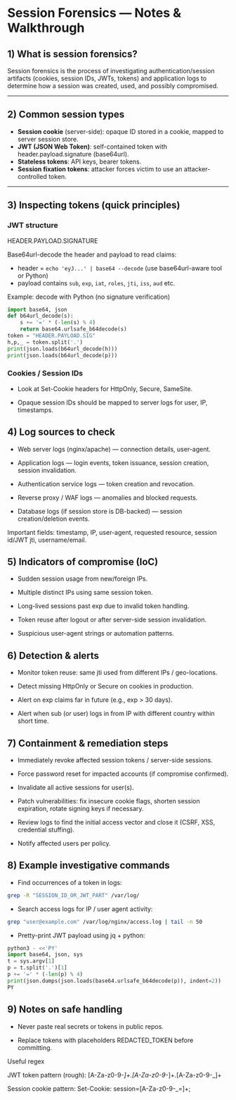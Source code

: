 # Session Forensics — Notes & Walkthrough

## 1) What is session forensics?
Session forensics is the process of investigating authentication/session artifacts (cookies, session IDs, JWTs, tokens) and application logs to determine how a session was created, used, and possibly compromised.

---

## 2) Common session types
- **Session cookie** (server-side): opaque ID stored in a cookie, mapped to server session store.
- **JWT (JSON Web Token)**: self-contained token with header.payload.signature (base64url).
- **Stateless tokens**: API keys, bearer tokens.
- **Session fixation tokens**: attacker forces victim to use an attacker-controlled token.

---

## 3) Inspecting tokens (quick principles)
### JWT structure
HEADER.PAYLOAD.SIGNATURE

Base64url-decode the header and payload to read claims:
- header = `echo 'eyJ...' | base64 --decode` (use base64url-aware tool or Python)
- payload contains `sub`, `exp`, `iat`, `roles`, `jti`, `iss`, `aud` etc.

Example: decode with Python (no signature verification)
```python
import base64, json
def b64url_decode(s):
    s += '=' * (-len(s) % 4)
    return base64.urlsafe_b64decode(s)
token = "HEADER.PAYLOAD.SIG"
h,p,_ = token.split('.')
print(json.loads(b64url_decode(h)))
print(json.loads(b64url_decode(p)))
```
### Cookies / Session IDs

- Look at Set-Cookie headers for HttpOnly, Secure, SameSite.

- Opaque session IDs should be mapped to server logs for user, IP, timestamps.

## 4) Log sources to check

- Web server logs (nginx/apache) — connection details, user-agent.

- Application logs — login events, token issuance, session creation, session invalidation.

- Authentication service logs — token creation and revocation.

- Reverse proxy / WAF logs — anomalies and blocked requests.

- Database logs (if session store is DB-backed) — session creation/deletion events.

Important fields: timestamp, IP, user-agent, requested resource, session id/JWT jti, username/email.

## 5) Indicators of compromise (IoC)

- Sudden session usage from new/foreign IPs.

- Multiple distinct IPs using same session token.

- Long-lived sessions past exp due to invalid token handling.

- Token reuse after logout or after server-side session invalidation.

- Suspicious user-agent strings or automation patterns.

## 6) Detection & alerts

- Monitor token reuse: same jti used from different IPs / geo-locations.

- Detect missing HttpOnly or Secure on cookies in production.

- Alert on exp claims far in future (e.g., exp > 30 days).

- Alert when sub (or user) logs in from IP with different country within short time.

## 7) Containment & remediation steps

- Immediately revoke affected session tokens / server-side sessions.

- Force password reset for impacted accounts (if compromise confirmed).

- Invalidate all active sessions for user(s).

- Patch vulnerabilities: fix insecure cookie flags, shorten session expiration, rotate signing keys if necessary.

- Review logs to find the initial access vector and close it (CSRF, XSS, credential stuffing).

- Notify affected users per policy.

## 8) Example investigative commands

- Find occurrences of a token in logs:
```bash
grep -R "SESSION_ID_OR_JWT_PART" /var/log/
```

- Search access logs for IP / user agent activity:
```bash
grep "user@example.com" /var/log/nginx/access.log | tail -n 50
```

- Pretty-print JWT payload using jq + python:
```python
python3 - <<'PY'
import base64, json, sys
t = sys.argv[1]
p = t.split('.')[1]
p += '=' * (-len(p) % 4)
print(json.dumps(json.loads(base64.urlsafe_b64decode(p)), indent=2))
PY
```
## 9) Notes on safe handling

- Never paste real secrets or tokens in public repos.

- Replace tokens with placeholders REDACTED_TOKEN before committing.


Useful regex

JWT token pattern (rough): [A-Za-z0-9\-_]+\.[A-Za-z0-9\-_]+\.[A-Za-z0-9\-_]+

Session cookie pattern: Set-Cookie: session=[A-Za-z0-9\-_=]+;
